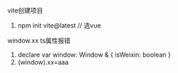 vite创建项目

1. npm init vite@latest // 选vue


window.xx ts属性报错
1. declare var window: Window & { isWeixin: boolean }
2. (<any>window).xx=aaa